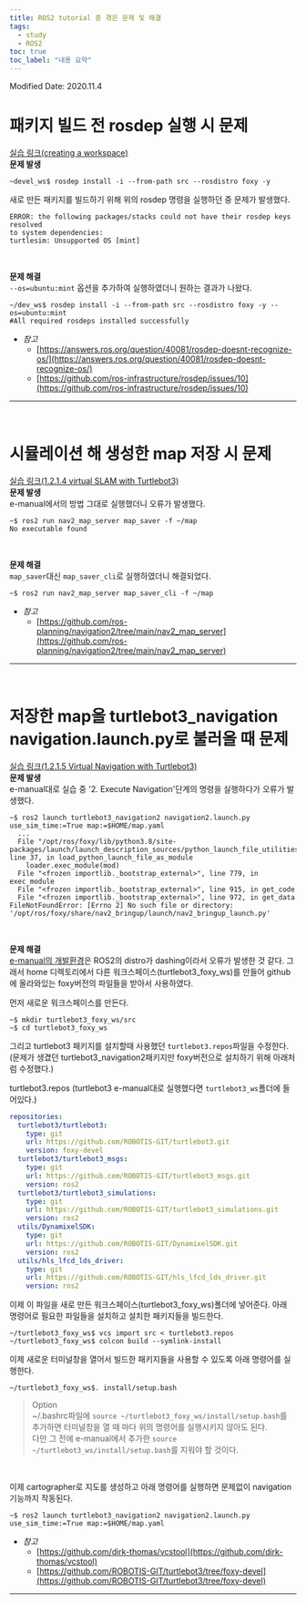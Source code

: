 ```yaml
---
title: ROS2 tutorial 중 겪은 문제 및 해결
tags:
  - study
  - ROS2
toc: true
toc_label: "내용 요약"
---
```

Modified Date: 2020.11.4

# 패키지 빌드 전 rosdep 실행 시 문제

[실습 링크(creating a workspace)](https://index.ros.org/doc/ros2/Tutorials/Workspace/Creating-A-Workspace/)  
**문제 발생**
```shell
~devel_ws$ rosdep install -i --from-path src --rosdistro foxy -y
```
새로 만든 패키지를 빌드하기 위해 위의 rosdep 명령을 실행하던 중 문제가 발생했다.
```shell
ERROR: the following packages/stacks could not have their rosdep keys resolved
to system dependencies:
turtlesim: Unsupported OS [mint]
```
<br>

**문제 해결**  
`--os=ubuntu:mint` 옵션을 추가하여 실행하였더니 원하는 결과가 나왔다.
```shell
~/dev_ws$ rosdep install -i --from-path src --rosdistro foxy -y --os=ubuntu:mint
#All required rosdeps installed successfully
```

- *참고*
  - [https://answers.ros.org/question/40081/rosdep-doesnt-recognize-os/](https://answers.ros.org/question/40081/rosdep-doesnt-recognize-os/)
  - [https://github.com/ros-infrastructure/rosdep/issues/10](https://github.com/ros-infrastructure/rosdep/issues/10)
---
<br>

# 시뮬레이션 해 생성한 map 저장 시 문제  

[실습 링크(1.2.1.4 virtual SLAM with Turtlebot3)](https://emanual.robotis.com/docs/en/platform/turtlebot3/ros2_simulation/#ros-2-simulation)  
**문제 발생**  
e-manual에서의 방법 그대로 실행했더니 오류가 발생했다.
```shell
~$ ros2 run nav2_map_server map_saver -f ~/map
No executable found
```
<br>

**문제 해결**  
`map_saver`대신 `map_saver_cli`로 실행하였더니 해결되었다.
```shell
~$ ros2 run nav2_map_server map_saver_cli -f ~/map
```

- *참고*  
  - [https://github.com/ros-planning/navigation2/tree/main/nav2_map_server](https://github.com/ros-planning/navigation2/tree/main/nav2_map_server)
---
<br>

# 저장한 map을 turtlebot3_navigation navigation.launch.py로 불러올 때 문제  

[실습 링크(1.2.1.5 Virtual Navigation with Turtlebot3)](https://emanual.robotis.com/docs/en/platform/turtlebot3/ros2_simulation/#ros-2-simulation)  
**문제 발생**  
e-manual대로 실습 중 '2. Execute Navigation'단계의 명령을 실행하다가 오류가 발생했다.  
```
~$ ros2 launch turtlebot3_navigation2 navigation2.launch.py use_sim_time:=True map:=$HOME/map.yaml
  ...
  File "/opt/ros/foxy/lib/python3.8/site-packages/launch/launch_description_sources/python_launch_file_utilities.py", line 37, in load_python_launch_file_as_module
    loader.exec_module(mod)
  File "<frozen importlib._bootstrap_external>", line 779, in exec_module
  File "<frozen importlib._bootstrap_external>", line 915, in get_code
  File "<frozen importlib._bootstrap_external>", line 972, in get_data
FileNotFoundError: [Errno 2] No such file or directory: '/opt/ros/foxy/share/nav2_bringup/launch/nav2_bringup_launch.py'
```
<br>

**문제 해결**  
[e-manual의 개발환경](https://emanual.robotis.com/docs/en/platform/turtlebot3/ros2_setup/#pc-setup)은 ROS2의 distro가 dashing이라서 오류가 발생한 것 같다. 그래서 home 디렉토리에서 다른 워크스페이스(turtlebot3_foxy_ws)를 만들어 github에 올라와있는 foxy버전의 파일들을 받아서 사용하였다.  

먼저 새로운 워크스페이스를 만든다.
```shell
~$ mkdir turtlebot3_foxy_ws/src
~$ cd turtlebot3_foxy_ws
```
그리고 turtlebot3 패키지를 설치할때 사용했던 `turtlebot3.repos`파일을 수정한다.(문제가 생겼던 turtlebot3_navigation2패키지만 foxy버전으로 설치하기 위해 아래처럼 수정했다.)   

turtlebot3.repos (turtlebot3 e-manual대로 실행했다면 `turtlebot3_ws`폴더에 들어있다.)  
```YAML
repositories:
  turtlebot3/turtlebot3:
    type: git
    url: https://github.com/ROBOTIS-GIT/turtlebot3.git
    version: foxy-devel
  turtlebot3/turtlebot3_msgs:
    type: git
    url: https://github.com/ROBOTIS-GIT/turtlebot3_msgs.git
    version: ros2
  turtlebot3/turtlebot3_simulations:
    type: git
    url: https://github.com/ROBOTIS-GIT/turtlebot3_simulations.git
    version: ros2
  utils/DynamixelSDK:
    type: git
    url: https://github.com/ROBOTIS-GIT/DynamixelSDK.git
    version: ros2
  utils/hls_lfcd_lds_driver:
    type: git
    url: https://github.com/ROBOTIS-GIT/hls_lfcd_lds_driver.git
    version: ros2
```
이제 이 파일을 새로 만든 워크스페이스(turtlebot3_foxy_ws)폴더에 넣어준다. 아래 명령어로 필요한 파일들을 설치하고 설치한 패키지들을 빌드한다.
```shell
~/turtlebot3_foxy_ws$ vcs import src < turtlebot3.repos
~/turtlebot3_foxy_ws$ colcon build --symlink-install
```
이제 새로운 터미널창을 열어서 빌드한 패키지들을 사용할 수 있도록 아래 명령어를 실행한다.
```shell
~/turtlebot3_foxy_ws$. install/setup.bash
```

>Option  
> ~/.bashrc파일에 `source ~/turtlebot3_foxy_ws/install/setup.bash`를 추가하면 터미널창을 열 때 마다 위의 명령어를 실행시키지 않아도 된다.  
> 다만 그 전에 e-manual에서 추가한 `source ~/turtlebot3_ws/install/setup.bash`를 지워야 할 것이다.
<br>

이제 cartographer로 지도를 생성하고 아래 명령어를 실행하면 문제없이 navigation기능까지 작동된다.
```shell
~$ ros2 launch turtlebot3_navigation2 navigation2.launch.py use_sim_time:=True map:=$HOME/map.yaml
```
- *참고*
  - [https://github.com/dirk-thomas/vcstool](https://github.com/dirk-thomas/vcstool)
  - [https://github.com/ROBOTIS-GIT/turtlebot3/tree/foxy-devel](https://github.com/ROBOTIS-GIT/turtlebot3/tree/foxy-devel)
---
